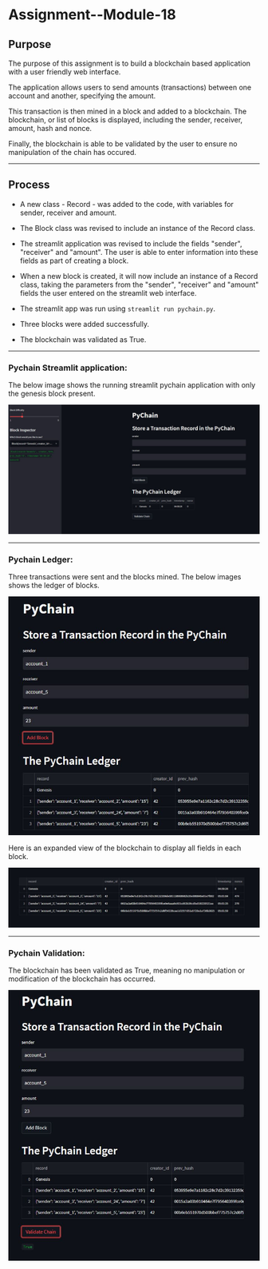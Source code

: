 # Assignment--Module-18

## Purpose

The purpose of this assignment is to build a blockchain based application with a user friendly web interface.

The application allows users to send amounts (transactions) between one account and another, specifying the amount.

This transaction is then mined in a block and added to a blockchain. The blockchain, or list of blocks is displayed, including the sender, receiver, amount, hash and nonce.

Finally, the blockchain is able to be validated by the user to ensure no manipulation of the chain has occured.

---

## Process

- A new class - Record - was added to the code, with variables for sender, receiver and amount.

- The Block class was revised to include an instance of the Record class.

- The streamlit application was revised to include the fields "sender", "receiver" and "amount". The user is able to enter information into these fields as part of creating a block.

- When a new block is created, it will now include an instance of a Record class, taking the parameters from the "sender", "receiver" and "amount" fields the user entered on the streamlit web interface.

- The streamlit app was run using
  `streamlit run pychain.py`.

- Three blocks were added successfully.

- The blockchain was validated as True.

---

### Pychain Streamlit application:

The below image shows the running streamlit pychain application with only the genesis block present.

![Clean Application](https://github.com/malrepos/Assignment--Module-18/blob/main/Images/pychain_clean.JPG)

---

### Pychain Ledger:

Three transactions were sent and the blocks mined. The below images shows the ledger of blocks.

![Blocks Added](https://github.com/malrepos/Assignment--Module-18/blob/main/Images/pychain_blocks_added.JPG)

Here is an expanded view of the blockchain to display all fields in each block.

![Expanded Blocks Image](https://github.com/malrepos/Assignment--Module-18/blob/main/Images/expanded_block_list.JPG)

---

### Pychain Validation:

The blockchain has been validated as True, meaning no manipulation or modification of the blockchain has occurred.

![Validation True](https://github.com/malrepos/Assignment--Module-18/blob/main/Images/pychain_validate_true.JPG)
